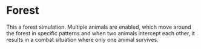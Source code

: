 # Forest
This a forest simulation. Multiple animals are enabled, which move around the forest in specific patterns and when two animals intercept each other, it results in a combat situation where only one animal survives.
